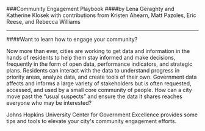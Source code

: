 ###Community Engagement Playbook
####by Lena Geraghty and Katherine Klosek
with contributions from Kristen Ahearn, Matt Pazoles, Eric Reese, and Rebecca Williams

----

####Want to learn how to engage your community?

Now more than ever, cities are working to get data and information in the hands of residents to help them stay informed and make decisions, frequently in the form of open data, performance indicators, and strategic plans. Residents can interact with the data to understand progress in priority areas, analyze data, and create tools of their own. Government data affects and informs a large variety of stakeholders but is often requested, accessed, and used by a small core community of people. How can a city move past the “usual suspects” and ensure the data it shares reaches everyone who may be interested?

Johns Hopkins University Center for Government Excellence provides some tips and tools to elevate your city's community engagement efforts.
